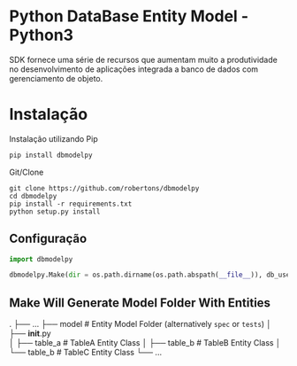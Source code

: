 
# Python DataBase Entity Model - Python3

SDK fornece uma série de recursos que aumentam muito a produtividade no desenvolvimento de aplicações integrada a banco de dados com gerenciamento de objeto.

# Instalação
Instalação utilizando Pip
```bash
pip install dbmodelpy
```
Git/Clone
```
git clone https://github.com/robertons/dbmodelpy
cd dbmodelpy
pip install -r requirements.txt
python setup.py install
```

## Configuração

```python
import dbmodelpy

dbmodelpy.Make(dir = os.path.dirname(os.path.abspath(__file__)), db_user="user", db_password="pass", db_host="host", db_port=3306, db_database="dbname")

```

## Make Will Generate Model Folder With Entities

.
├── ...
├── model                    # Entity Model Folder (alternatively `spec` or `tests`)
│   ├── __init__.py          
│   ├── table_a              # TableA Entity Class
│   ├── table_b              # TableB Entity Class
│   └── table_b              # TableC Entity Class
└── ...
